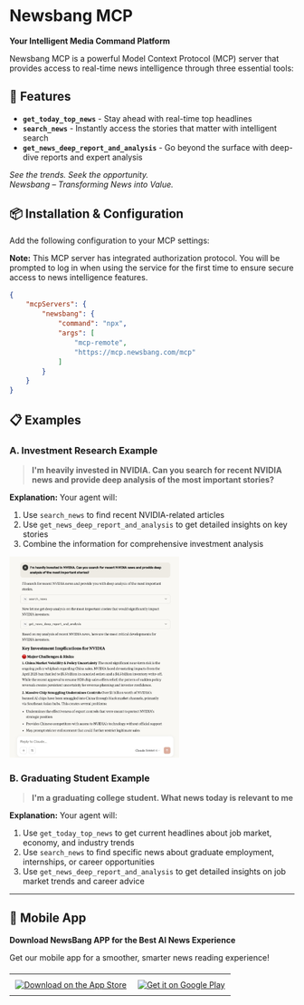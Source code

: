 # Newsbang MCP

**Your Intelligent Media Command Platform**

Newsbang MCP is a powerful Model Context Protocol (MCP) server that provides access to real-time news intelligence through three essential tools:

## 🚀 Features

- **`get_today_top_news`** - Stay ahead with real-time top headlines
- **`search_news`** - Instantly access the stories that matter with intelligent search  
- **`get_news_deep_report_and_analysis`** - Go beyond the surface with deep-dive reports and expert analysis

*See the trends. Seek the opportunity.*  
*Newsbang – Transforming News into Value.*

## 📦 Installation & Configuration

Add the following configuration to your MCP settings:

**Note:** This MCP server has integrated authorization protocol. You will be prompted to log in when using the service for the first time to ensure secure access to news intelligence features.


```json
{
    "mcpServers": {
        "newsbang": {
            "command": "npx",
            "args": [
                "mcp-remote",
                "https://mcp.newsbang.com/mcp"
            ]
        }
    }
}
```
## 📋 Examples

### A. Investment Research Example
> **I'm heavily invested in NVIDIA. Can you search for recent NVIDIA news and provide deep analysis of the most important stories?**

**Explanation:** Your agent will:
1. Use `search_news` to find recent NVIDIA-related articles
2. Use `get_news_deep_report_and_analysis` to get detailed insights on key stories
3. Combine the information for comprehensive investment analysis

<img src="pics/demo.jpg" alt="demo" width="300" height="auto">

### B. Graduating Student Example
> **I'm a graduating college student. What news today is relevant to me**

**Explanation:** Your agent will:
1. Use `get_today_top_news` to get current headlines about job market, economy, and industry trends
2. Use `search_news` to find specific news about graduate employment, internships, or career opportunities
3. Use `get_news_deep_report_and_analysis` to get detailed insights on job market trends and career advice

---

## 📱 Mobile App

**Download NewsBang APP for the Best AI News Experience**

Get our mobile app for a smoother, smarter news reading experience!

<div align="left">
  <table style="border: none; border-collapse: collapse; margin: 20px 0;">
    <tr>
      <td style="border: none; padding: 10px; text-align: center;">
        <a href="https://apps.apple.com/us/app/newsbang-ai-news-insight/id6736856545">
          <img src="https://developer.apple.com/assets/elements/badges/download-on-the-app-store.svg" alt="Download on the App Store" height="60">
        </a>
      </td>
      <td style="border: none; padding: 10px; text-align: center;">
        <a href="https://play.google.com/store/apps/details?id=com.newsbang">
          <img src="https://play.google.com/intl/en_us/badges/static/images/badges/en_badge_web_generic.png" alt="Get it on Google Play" height="60">
        </a>
      </td>
    </tr>
  </table>
</div>
